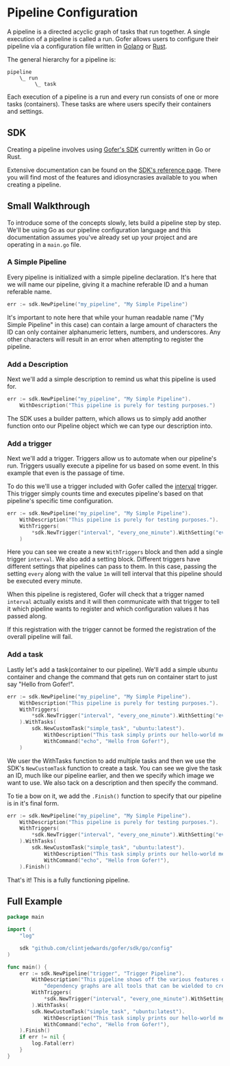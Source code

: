 # Pipeline Configuration

A pipeline is a directed acyclic graph of tasks that run together. A single execution of a pipeline is called a run. Gofer allows users to configure their pipeline via a configuration file written in [Golang](https://go.dev/) or [Rust](https://www.rust-lang.org/).

The general hierarchy for a pipeline is:

```
pipeline
    \_ run
         \_ task
```

Each execution of a pipeline is a run and every run consists of one or more tasks (containers). These tasks are where users specify their containers and settings.

## SDK

Creating a pipeline involves using [Gofer's SDK](https://pkg.go.dev/github.com/clintjedwards/gofer/sdk) currently written in Go or Rust.

Extensive documentation can be found on the [SDK's reference page](https://pkg.go.dev/github.com/clintjedwards/gofer/sdk/config). There you will find most of the features and idiosyncrasies available to you when creating a pipeline.

## Small Walkthrough

To introduce some of the concepts slowly, lets build a pipeline step by step. We'll be using Go as our pipeline configuration language and this documentation assumes you've already set up your project and are operating in a `main.go` file.

### A Simple Pipeline

Every pipeline is initialized with a simple pipeline declaration. It's here that we will name our pipeline, giving it a machine referable ID and a human referable name.

```go
err := sdk.NewPipeline("my_pipeline", "My Simple Pipeline")
```

It's important to note here that while your human readable name ("My Simple Pipeline" in this case) can contain a large amount of characters the ID can only container alphanumeric letters, numbers, and underscores. Any other characters will result in an error when attempting to register the pipeline.

### Add a Description

Next we'll add a simple description to remind us what this pipeline is used for.

```go
err := sdk.NewPipeline("my_pipeline", "My Simple Pipeline").
    WithDescription("This pipeline is purely for testing purposes.")
```

The SDK uses a builder pattern, which allows us to simply add another function onto our Pipeline object which we can type our description into.

### Add a trigger

Next we'll add a trigger. Triggers allow us to automate when our pipeline's run. Triggers usually execute a pipeline for us based on some event. In this example that even is the passage of time.

To do this we'll use a trigger included with Gofer called the [interval](../triggers/interval.md) trigger. This trigger simply counts time and executes pipeline's based on that pipeline's specific time configuration.

```go
err := sdk.NewPipeline("my_pipeline", "My Simple Pipeline").
    WithDescription("This pipeline is purely for testing purposes.").
    WithTriggers(
        *sdk.NewTrigger("interval", "every_one_minute").WithSetting("every", "1m"),
    )
```

Here you can see we create a new `WithTriggers` block and then add a single trigger `interval`. We also add a setting block. Different triggers have different settings that pipelines can pass to them. In this case, passing the setting `every` along with the value `1m` will tell interval that this pipeline should be executed every minute.

When this pipeline is registered, Gofer will check that a trigger named `interval` actually exists and it will then communicate with that trigger to tell it which pipeline wants to register and which configuration values it has passed along.

If this registration with the trigger cannot be formed the registration of the overall pipeline will fail.

### Add a task

Lastly let's add a task(container to our pipeline). We'll add a simple ubuntu container and change the command that gets
run on container start to just say "Hello from Gofer!".

```go
err := sdk.NewPipeline("my_pipeline", "My Simple Pipeline").
    WithDescription("This pipeline is purely for testing purposes.").
    WithTriggers(
        *sdk.NewTrigger("interval", "every_one_minute").WithSetting("every", "1m"),
    ).WithTasks(
		sdk.NewCustomTask("simple_task", "ubuntu:latest").
			WithDescription("This task simply prints our hello-world message and exists!").
			WithCommand("echo", "Hello from Gofer!"),
    )
```

We user the WithTasks function to add multiple tasks and then we use the SDK's `NewCustomTask` function to create a task. You can see we give the task an ID, much like our pipeline earlier, and then we specify which image we want to use. We also
tack on a description and then specify the command.

To tie a bow on it, we add the `.Finish()` function to specify that our pipeline is in it's final form.

```go
err := sdk.NewPipeline("my_pipeline", "My Simple Pipeline").
    WithDescription("This pipeline is purely for testing purposes.").
    WithTriggers(
        *sdk.NewTrigger("interval", "every_one_minute").WithSetting("every", "1m"),
    ).WithTasks(
		sdk.NewCustomTask("simple_task", "ubuntu:latest").
			WithDescription("This task simply prints our hello-world message and exists!").
			WithCommand("echo", "Hello from Gofer!"),
    ).Finish()
```

That's it! This is a fully functioning pipeline.

## Full Example

```go
package main

import (
	"log"

	sdk "github.com/clintjedwards/gofer/sdk/go/config"
)

func main() {
	err := sdk.NewPipeline("trigger", "Trigger Pipeline").
		WithDescription("This pipeline shows off the various features of a simple Gofer pipeline. Triggers, Tasks, and " +
			"dependency graphs are all tools that can be wielded to create as complicated pipelines as need be.").
		WithTriggers(
			*sdk.NewTrigger("interval", "every_one_minute").WithSetting("every", "1m"),
		).WithTasks(
		sdk.NewCustomTask("simple_task", "ubuntu:latest").
			WithDescription("This task simply prints our hello-world message and exists!").
			WithCommand("echo", "Hello from Gofer!"),
	).Finish()
	if err != nil {
		log.Fatal(err)
	}
}
```
